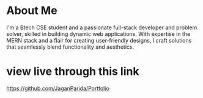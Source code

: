 # About Me

I'm a Btech CSE student and a passionate full-stack developer and problem solver, skilled in building dynamic web applications. With expertise in the MERN stack and a flair for creating user-friendly designs, I craft solutions that seamlessly blend functionality and aesthetics.

# view live through this link

https://github.com/JaganParida/Portfolio
